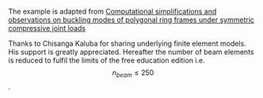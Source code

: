 The example is adapted from [Computational simplifications and observations on buckling modes of polygonal ring frames under symmetric compressive joint loads](https://doi.org/10.1016/j.istruc.2024.105904)

Thanks to Chisanga Kaluba for sharing underlying finite element models. His support is greatly appreciated.
Hereafter the number of beam elements is reduced to fulfil the limits of the free education edition
i.e. 
$$n_{beam} \le 250$$. 
